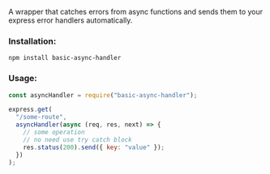 A wrapper that catches errors from async functions and sends them to your express error handlers automatically.

### Installation:

```
npm install basic-async-handler
```

### Usage:

```javascript
const asyncHandler = require("basic-async-handler");

express.get(
  "/some-route",
  asyncHandler(async (req, res, next) => {
    // some operation
    // no need use try catch block
    res.status(200).send({ key: "value" });
  })
);
```
